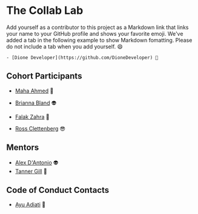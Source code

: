 # The Collab Lab

Add yourself as a contributor to this project as a Markdown link that links your name to your GitHub profile and shows your favorite emoji. We've added a tab in the following example to show Markdown fomatting. Please do not include a tab when you add yourself. 😄

    - [Dione Developer](https://github.com/DioneDeveloper) 💅

## Cohort Participants

- [Maha Ahmed](https://github.com/eternalmaha) 🌲

- [Brianna Bland](https://github.com/bbland1) 👽

- [Falak Zahra](https://github.com/zahrafalak) 🎉

- [Ross Clettenberg](https://github.com/RossaMania) 😎

## Mentors

- [Alex D'Antonio](https://github.com/alex-andria) 👽
- [Tanner Gill](https://github.com/tannaurus) 🎈

## Code of Conduct Contacts

- [Ayu Adiati](https://github.com/adiati98) 🤩
